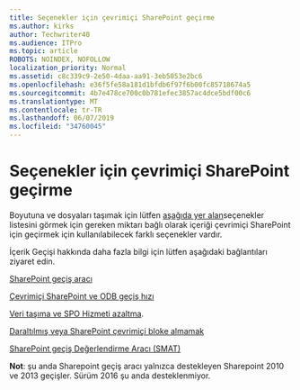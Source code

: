 ```yaml
---
title: Seçenekler için çevrimiçi SharePoint geçirme
ms.author: kirks
author: Techwriter40
ms.audience: ITPro
ms.topic: article
ROBOTS: NOINDEX, NOFOLLOW
localization_priority: Normal
ms.assetid: c8c339c9-2e50-4daa-aa91-3eb5053e2bc6
ms.openlocfilehash: e36f5fe58a181d1bfdb6f97f6b00fc85718674a5
ms.sourcegitcommit: 4b7e478ce700c0b781efec3857ac4dce5bdf00c6
ms.translationtype: MT
ms.contentlocale: tr-TR
ms.lasthandoff: 06/07/2019
ms.locfileid: "34760045"
---
```

# <a name="migrate-options-to-sharepoint-online"></a>Seçenekler için çevrimiçi SharePoint geçirme

Boyutuna ve dosyaları taşımak için lütfen [aşağıda yer alan](https://docs.microsoft.com/sharepointmigration/migrate-to-sharepoint-online)seçenekler listesini görmek için gereken miktarı bağlı olarak içeriği çevrimiçi SharePoint için geçirmek için kullanılabilecek farklı seçenekler vardır.

İçerik Geçişi hakkında daha fazla bilgi için lütfen aşağıdaki bağlantıları ziyaret edin.

[SharePoint geçiş aracı](https://docs.microsoft.com/sharepointmigration/introducing-the-sharepoint-migration-tool)

[Çevrimiçi SharePoint ve ODB geçiş hızı](https://docs.microsoft.com/sharepointmigration/sharepoint-online-and-onedrive-migration-speed)

[Veri taşıma ve SPO Hizmeti azaltma](https://blogs.technet.microsoft.com/sposupport/2017/08/12/data-migration-and-spo-service-throttling/).


[Daraltılmış veya SharePoint çevrimiçi bloke almamak](https://docs.microsoft.com/sharepoint/dev/general-development/how-to-avoid-getting-throttled-or-blocked-in-sharepoint-online)

[SharePoint geçiş Değerlendirme Aracı (SMAT)](https://www.microsoft.com/download/details.aspx?id=53598&amp;751be11f-ede8-5a0c-058c-2ee190a24fa6=True)

**Not**: şu anda Sharepoint geçiş aracı yalnızca destekleyen Sharepoint 2010 ve 2013 geçişler. Sürüm 2016 şu anda desteklenmiyor.
